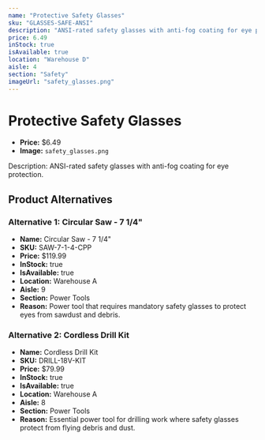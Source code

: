 ```yaml
---
name: "Protective Safety Glasses"
sku: "GLASSES-SAFE-ANSI"
description: "ANSI-rated safety glasses with anti-fog coating for eye protection."
price: 6.49
inStock: true
isAvailable: true
location: "Warehouse D"
aisle: 4
section: "Safety"
imageUrl: "safety_glasses.png"
---
```


# Protective Safety Glasses

- **Price:** $6.49
- **Image:** `safety_glasses.png`

Description: ANSI-rated safety glasses with anti-fog coating for eye protection.

## Product Alternatives

### Alternative 1: Circular Saw - 7 1/4"

- **Name:** Circular Saw - 7 1/4"
- **SKU:** SAW-7-1-4-CPP
- **Price:** $119.99
- **InStock:** true
- **IsAvailable:** true
- **Location:** Warehouse A
- **Aisle:** 9
- **Section:** Power Tools
- **Reason:** Power tool that requires mandatory safety glasses to protect eyes from sawdust and debris.

### Alternative 2: Cordless Drill Kit

- **Name:** Cordless Drill Kit
- **SKU:** DRILL-18V-KIT
- **Price:** $79.99
- **InStock:** true
- **IsAvailable:** true
- **Location:** Warehouse A
- **Aisle:** 8
- **Section:** Power Tools
- **Reason:** Essential power tool for drilling work where safety glasses protect from flying debris and dust.
